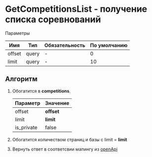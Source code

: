 # GetCompetitionsList - получение списка соревнований

Параметры

| Имя        | Тип   | Обязательность | По умолчанию |
|------------|-------|----------------|--------------|
| offset     | query | -              | 0            |
| limit      | query | -              | 10           |

## Алгоритм

1. Обогатится в **competitions**.

   | Параметр   | Значение                       |
   |------------|--------------------------------|
   | offset     | **offset**                     |
   | limit      | **limit**                      |
   | is_private | false                          |
2. Обогатится количеством страниц и базы с limit = **limit**
3. Вернуть ответ в соответсвии мапингу из [openApi](competitions-api-openapi.yaml)